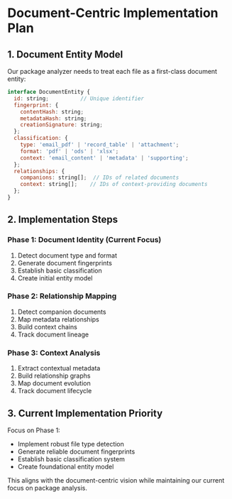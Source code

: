 # Document-Centric Implementation Plan

## 1. Document Entity Model
Our package analyzer needs to treat each file as a first-class document entity:

```javascript
interface DocumentEntity {
  id: string;          // Unique identifier
  fingerprint: {
    contentHash: string;
    metadataHash: string;
    creationSignature: string;
  };
  classification: {
    type: 'email_pdf' | 'record_table' | 'attachment';
    format: 'pdf' | 'ods' | 'xlsx';
    context: 'email_content' | 'metadata' | 'supporting';
  };
  relationships: {
    companions: string[];  // IDs of related documents
    context: string[];    // IDs of context-providing documents
  };
}
```

## 2. Implementation Steps

### Phase 1: Document Identity (Current Focus)
1. Detect document type and format
2. Generate document fingerprints
3. Establish basic classification
4. Create initial entity model

### Phase 2: Relationship Mapping
1. Detect companion documents
2. Map metadata relationships
3. Build context chains
4. Track document lineage

### Phase 3: Context Analysis
1. Extract contextual metadata
2. Build relationship graphs
3. Map document evolution
4. Track document lifecycle

## 3. Current Implementation Priority

Focus on Phase 1:
- Implement robust file type detection
- Generate reliable document fingerprints
- Establish basic classification system
- Create foundational entity model

This aligns with the document-centric vision while maintaining our current focus on package analysis.
